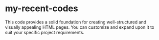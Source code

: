 # my-recent-codes
This code provides a solid foundation for creating well-structured and visually appealing HTML pages. You can customize and expand upon it to suit your specific project requirements.
